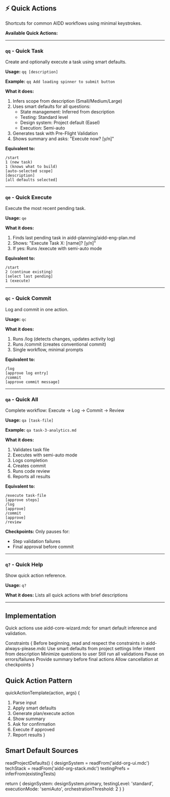 ## ⚡ Quick Actions

Shortcuts for common AIDD workflows using minimal keystrokes.

**Available Quick Actions:**

---

### `qq` - Quick Task

Create and optionally execute a task using smart defaults.

**Usage:** `qq [description]`

**Example:** `qq Add loading spinner to submit button`

**What it does:**
1. Infers scope from description (Small/Medium/Large)
2. Uses smart defaults for all questions:
   - State management: Inferred from description
   - Testing: Standard level
   - Design system: Project default (Easel)
   - Execution: Semi-auto
3. Generates task with Pre-Flight Validation
4. Shows summary and asks: "Execute now? [y/n]"

**Equivalent to:**
```
/start
1 (new task)
1 (knows what to build)
[auto-selected scope]
[description]
[all defaults selected]
```

---

### `qe` - Quick Execute

Execute the most recent pending task.

**Usage:** `qe`

**What it does:**
1. Finds last pending task in aidd-planning/aidd-eng-plan.md
2. Shows: "Execute Task X: [name]? [y/n]"
3. If yes: Runs /execute with semi-auto mode

**Equivalent to:**
```
/start
2 (continue existing)
[select last pending]
1 (execute)
```

---

### `qc` - Quick Commit

Log and commit in one action.

**Usage:** `qc`

**What it does:**
1. Runs /log (detects changes, updates activity log)
2. Runs /commit (creates conventional commit)
3. Single workflow, minimal prompts

**Equivalent to:**
```
/log
[approve log entry]
/commit
[approve commit message]
```

---

### `qa` - Quick All

Complete workflow: Execute → Log → Commit → Review

**Usage:** `qa [task-file]`

**Example:** `qa task-3-analytics.md`

**What it does:**
1. Validates task file
2. Executes with semi-auto mode
3. Logs completion
4. Creates commit
5. Runs code review
6. Reports all results

**Equivalent to:**
```
/execute task-file
[approve steps]
/log
[approve]
/commit
[approve]
/review
```

**Checkpoints:** Only pauses for:
- Step validation failures
- Final approval before commit

---

### `q?` - Quick Help

Show quick action reference.

**Usage:** `q?`

**What it does:** Lists all quick actions with brief descriptions

---

## Implementation

Quick actions use aidd-core-wizard.mdc for smart default inference and validation.

Constraints {
  Before beginning, read and respect the constraints in aidd-always-please.mdc
  Use smart defaults from project settings
  Infer intent from description
  Minimize questions to user
  Still run all validations
  Pause on errors/failures
  Provide summary before final actions
  Allow cancellation at checkpoints
}

## Quick Action Pattern

quickActionTemplate(action, args) {
  1. Parse input
  2. Apply smart defaults
  3. Generate plan/execute action
  4. Show summary
  5. Ask for confirmation
  6. Execute if approved
  7. Report results
}

## Smart Default Sources

readProjectDefaults() {
  designSystem = readFrom('aidd-org-ui.mdc')
  techStack = readFrom('aidd-org-stack.mdc')
  testingPrefs = inferFrom(existingTests)
  
  return {
    designSystem: designSystem.primary,
    testingLevel: 'standard',
    executionMode: 'semiAuto',
    orchestrationThreshold: 2
  }
}
